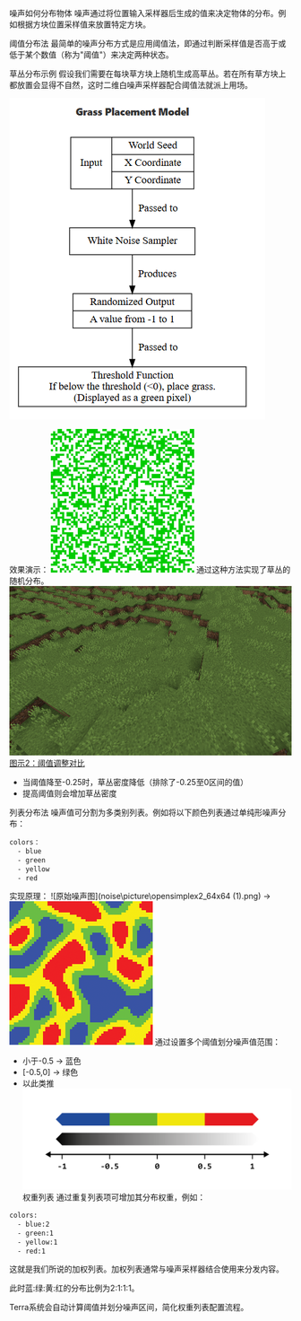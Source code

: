 噪声如何分布物体
噪声通过将位置输入采样器后生成的值来决定物体的分布。例如根据方块位置采样值来放置特定方块。

阈值分布法
最简单的噪声分布方式是应用阈值法，即通过判断采样值是否高于或低于某个数值（称为"阈值"）来决定两种状态。

草丛分布示例
假设我们需要在每块草方块上随机生成高草丛。若在所有草方块上都放置会显得不自然，这时二维白噪声采样器配合阈值法就派上用场。

![](noise\picture\11104e51b4e0d06de8eedf971ddb5996.png)


效果演示：
![图示1：50%阈值分布](noise\picture\grass_64x64_50pcthreshold.png)
通过这种方法实现了草丛的随机分布。
![](noise\picture\grass.png)
[图示2：阈值调整对比](noise\picture\grass_64x64_25pcthreshold.png)
- 当阈值降至-0.25时，草丛密度降低（排除了-0.25至0区间的值）
- 提高阈值则会增加草丛密度

列表分布法
噪声值可分割为多类别列表。例如将以下颜色列表通过单纯形噪声分布：
```
colors：
  - blue
  - green
  - yellow
  - red
```
实现原理：
![原始噪声图](noise\picture\opensimplex2_64x64 (1).png) → ![分段噪声图](noise\picture\posterized_opensimplex2_64x64.png)
通过设置多个阈值划分噪声值范围：
- 小于-0.5 → 蓝色
- [-0.5,0] → 绿色
- 以此类推
![](noise\picture\basic_example-05.png)
权重列表
通过重复列表项可增加其分布权重，例如：
```
colors:
  - blue:2
  - green:1
  - yellow:1
  - red:1
```
这就是我们所说的加权列表。加权列表通常与噪声采样器结合使用来分发内容。

此时蓝:绿:黄:红的分布比例为2:1:1:1。

Terra系统会自动计算阈值并划分噪声区间，简化权重列表配置流程。
